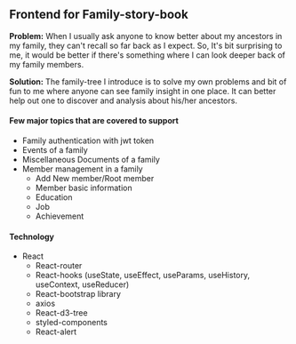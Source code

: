 ## Frontend for Family-story-book

**Problem:** When I usually ask anyone to know better about my ancestors in my family, they can't recall so far back as I expect. So, It's bit surprising to me, it would be better if there's something where I can look deeper back of my family members.

**Solution:** The family-tree I introduce is to solve my own problems and bit of fun to me where anyone can see family insight in one place. It can better help out one to discover and analysis about his/her ancestors.

#### Few major topics that are covered to support
- Family authentication with jwt token
- Events of a family
- Miscellaneous Documents of a family 
- Member management in a family
  - Add New member/Root member
  - Member basic information
  - Education
  - Job
  - Achievement


#### Technology
- React
  - React-router
  - React-hooks (useState, useEffect, useParams, useHistory, useContext, useReducer)
  - React-bootstrap library
  - axios
  - React-d3-tree
  - styled-components
  - React-alert

